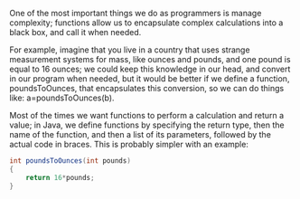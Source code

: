 One of the most important things we do as programmers is manage complexity; functions allow us to encapsulate complex calculations into a black box, and call it when needed.

For example, imagine that you live in a country that uses strange measurement systems for mass, like ounces and pounds, and one pound is equal to 16 ounces; we could keep this knowledge in our head, and convert in our program when needed, but it would be better if we define a function, poundsToOunces, that encapsulates this conversion, so we can do things like: a=poundsToOunces(b).

Most of the times we want functions to perform a calculation and return a value; in Java, we define functions by specifying the return type, then the name of the function, and then a list of its parameters, followed by the actual code in braces. This is probably simpler with an example:

```java
int poundsToOunces(int pounds)
{
    return 16*pounds;   
}
```